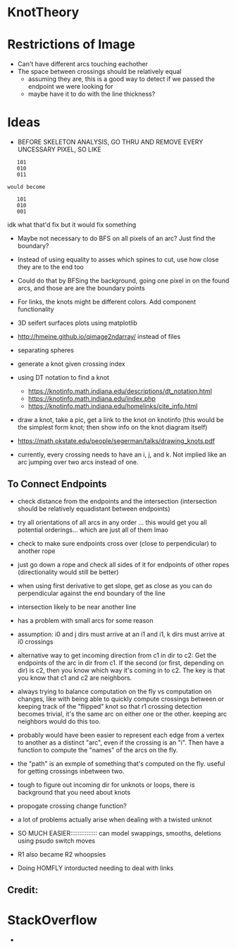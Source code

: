 # KnotTheory

# Restrictions of Image
 - Can't have different arcs touching eachother
 - The space between crossings should be relatively equal
   - assuming they are, this is a good way to detect if we passed the endpoint we were looking for
   - maybe have it to do with the line thickness?

# Ideas
 - BEFORE SKELETON ANALYSIS, GO THRU AND REMOVE EVERY UNCESSARY PIXEL, SO LIKE 
 ```
    101
    010
    011
 ```
    would become
 ```
    101
    010
    001
 ```
 idk what that'd fix but it would fix something
 - Maybe not necessary to do BFS on all pixels of an arc? Just find the boundary?
 - Instead of using equality to asses which spines to cut, use how close they are to the end too
 - Could do that by BFSing the background, going one pixel in on the found arcs, and those are are the boundary points
 - For links, the knots might be different colors. Add component functionality
 - 3D seifert surfaces plots using matplotlib
 - http://hmeine.github.io/qimage2ndarray/ instead of files
 - separating spheres
 - generate a knot given crossing index
 - using DT notation to find a knot
    - https://knotinfo.math.indiana.edu/descriptions/dt_notation.html
    - https://knotinfo.math.indiana.edu/index.php 
    - https://knotinfo.math.indiana.edu/homelinks/cite_info.html
 - draw a knot, take a pic, get a link to the knot on knotinfo (this would be the simplest form knot; then show info on the knot diagram itself)
 - https://math.okstate.edu/people/segerman/talks/drawing_knots.pdf
 
 - currently, every crossing needs to have an i, j, and k. Not implied like an arc jumping over two arcs instead of one.

## To Connect Endpoints
 - check distance from the endpoints and the intersection (intersection should be relatively equadistant between endpoints)
 - try all orientations of all arcs in any order ... this would get you all potential orderings... which are just all of them lmao
 - check to make sure endpoints cross over (close to perpendicular) to another rope
 - just go down a rope and check all sides of it for endpoints of other ropes (directionality would still be better)
 - when using first derivative to get slope, get as close as you can do perpendicular against the end boundary of the line
 - intersection likely to be near another line


 - has a problem with small arcs for some reason
 - assumption: i0 and j dirs must arrive at an i1 and i1, k dirs must arrive at i0 crossings

 - alternative way to get incoming direction from c1 in dir to c2:
 Get the endpoints of the arc in dir from c1. If the second (or first, depending 
 on dir) is c2, then you know which way it's coming in to c2. The key is that you know that c1 and c2 are neighbors.


- always trying to balance computation on the fly vs computation on changes, like with
being able to quickly compute crossings between or keeping track of the "flipped" knot so that
r1 crossing detection becomes trivial, it's the same arc on either one or the other.
keeping arc neighbors would do this too.
- probably would have been easier to represent each edge from a vertex to another as a distinct
  "arc", even if the crossing is an "i". Then have a function to compute the "names" of the arcs
  on the fly.
 - the "path" is an exmple of something that's computed on the fly. useful for getting crossings inbetween two.
- tough to figure out incoming dir for unknots or loops, there is background that you need about knots
- propogate crossing change function?

- a lot of problems actually arise when dealing with a twisted unknot

- SO MUCH EASIER::::::::::::::: can model swappings, smooths, deletions using psudo switch moves


- R1 also became R2 whoopsies

- Doing HOMFLY intorducted needing to deal with links
## Credit:
# StackOverflow
 - 
